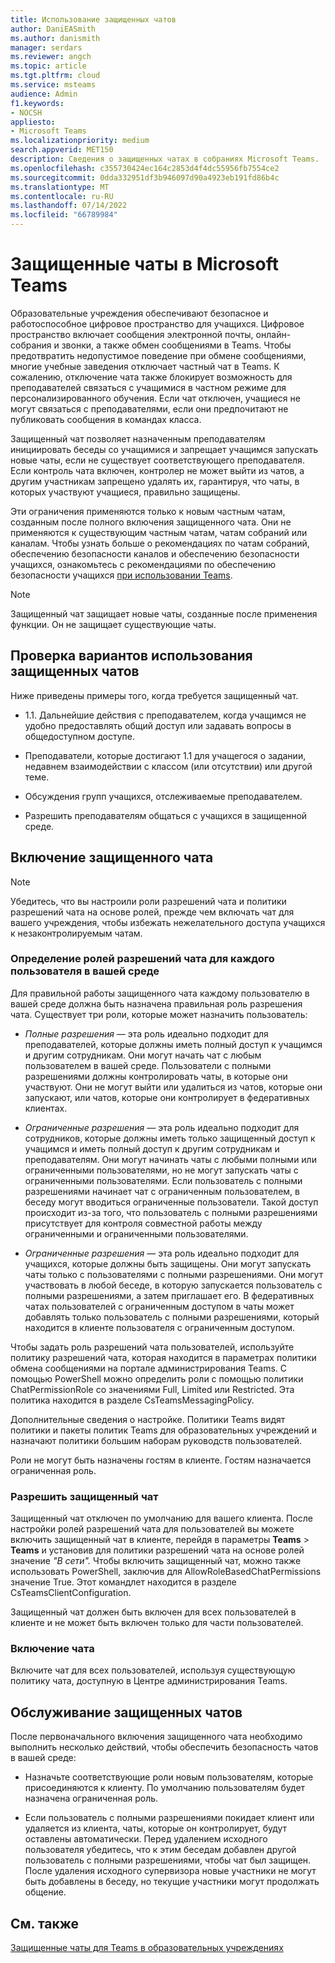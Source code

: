 ```yaml
---
title: Использование защищенных чатов
author: DaniEASmith
ms.author: danismith
manager: serdars
ms.reviewer: angch
ms.topic: article
ms.tgt.pltfrm: cloud
ms.service: msteams
audience: Admin
f1.keywords:
- NOCSH
appliesto:
- Microsoft Teams
ms.localizationpriority: medium
search.appverid: MET150
description: Сведения о защищенных чатах в собраниях Microsoft Teams.
ms.openlocfilehash: c355730424ec164c2853d4f4dc55956fb7554ce2
ms.sourcegitcommit: 0dda332951df3b946097d90a4923eb191fd86b4c
ms.translationtype: MT
ms.contentlocale: ru-RU
ms.lasthandoff: 07/14/2022
ms.locfileid: "66789984"
---
```

# <a name="supervised-chats-in-microsoft-teams"></a>Защищенные чаты в Microsoft Teams

Образовательные учреждения обеспечивают безопасное и работоспособное цифровое пространство для учащихся. Цифровое пространство включает сообщения электронной почты, онлайн-собрания и звонки, а также обмен сообщениями в Teams. Чтобы предотвратить недопустимое поведение при обмене сообщениями, многие учебные заведения отключает частный чат в Teams. К сожалению, отключение чата также блокирует возможность для преподавателей связаться с учащимися в частном режиме для персонализированного обучения. Если чат отключен, учащиеся не могут связаться с преподавателями, если они предпочитают не публиковать сообщения в командах класса.

Защищенный чат позволяет назначенным преподавателям инициировать беседы со учащимися и запрещает учащимся запускать новые чаты, если не существует соответствующего преподавателя. Если контроль чата включен, контролер не может выйти из чатов, а другим участникам запрещено удалять их, гарантируя, что чаты, в которых участвуют учащиеся, правильно защищены.

Эти ограничения применяются только к новым частным чатам, созданным после полного включения защищенного чата. Они не применяются к существующим частным чатам, чатам собраний или каналам. Чтобы узнать больше о рекомендациях по чатам собраний, обеспечению безопасности каналов и обеспечению безопасности учащихся, ознакомьтесь с рекомендациями по обеспечению безопасности учащихся [при использовании Teams](https://support.microsoft.com/topic/keeping-students-safe-while-using-teams-for-distance-learning-f00fa399-0473-4d31-ab72-644c137e11c8?ui=en-us&rs=en-us&ad=us#ID0EBBAAA=For_educators&ID0EDD=For_educators).

> [!Note]
> Защищенный чат защищает новые чаты, созданные после применения функции.  Он не защищает существующие чаты.

## <a name="review-use-cases-for-supervised-chats"></a>Проверка вариантов использования защищенных чатов

Ниже приведены примеры того, когда требуется защищенный чат.

- 1.1. Дальнейшие действия с преподавателем, когда учащимся не удобно предоставлять общий доступ или задавать вопросы в общедоступном доступе.

- Преподаватели, которые достигают 1.1 для учащегося о задании, недавнем взаимодействии с классом (или отсутствии) или другой теме.

- Обсуждения групп учащихся, отслеживаемые преподавателем.

- Разрешить преподавателям общаться с учащихся в защищенной среде.

## <a name="enable-supervised-chat"></a>Включение защищенного чата

> [!Note]
> Убедитесь, что вы настроили роли разрешений чата и политики разрешений чата на основе ролей, прежде чем включать чат для вашего учреждения, чтобы избежать нежелательного доступа учащихся к незаконтролируемым чатам.

### <a name="define-chat-permission-roles-for-each-user-in-your-environment"></a>Определение ролей разрешений чата для каждого пользователя в вашей среде

Для правильной работы защищенного чата каждому пользователю в вашей среде должна быть назначена правильная роль разрешения чата. Существует три роли, которые может назначить пользователь:

- *Полные разрешения* — эта роль идеально подходит для преподавателей, которые должны иметь полный доступ к учащимся и другим сотрудникам. Они могут начать чат с любым пользователем в вашей среде. Пользователи с полными разрешениями должны контролировать чаты, в которые они участвуют. Они не могут выйти или удалиться из чатов, которые они запускают, или чатов, которые они контролирует в федеративных клиентах.

- *Ограниченные разрешения* — эта роль идеально подходит для сотрудников, которые должны иметь только защищенный доступ к учащимся и иметь полный доступ к другим сотрудникам и преподавателям. Они могут начинать чаты с любыми полными или ограниченными пользователями, но не могут запускать чаты с ограниченными пользователями. Если пользователь с полными разрешениями начинает чат с ограниченным пользователем, в беседу могут вводиться ограниченные пользователи. Такой доступ происходит из-за того, что пользователь с полными разрешениями присутствует для контроля совместной работы между ограниченными и ограниченными пользователями.

- *Ограниченные разрешения* — эта роль идеально подходит для учащихся, которые должны быть защищены. Они могут запускать чаты только с пользователями с полными разрешениями. Они могут участвовать в любой беседе, в которую запускается пользователь с полными разрешениями, а затем приглашает его. В федеративных чатах пользователей с ограниченным доступом в чаты может добавлять только пользователь с полными разрешениями, который находится в клиенте пользователя с ограниченным доступом.

Чтобы задать роль разрешений чата пользователей, используйте политику   разрешений чата, которая находится в параметрах политики обмена сообщениями на портале администрирования Teams. С помощью PowerShell можно определить роли с помощью политики ChatPermissionRole со значениями Full, Limited или Restricted. Эта политика находится в разделе CsTeamsMessagingPolicy.

Дополнительные сведения о настройке. Политики Teams видят политики и пакеты политик Teams для образовательных учреждений и назначают политики большим наборам руководств пользователей.

Роли не могут быть назначены гостям в клиенте. Гостям назначается ограниченная роль.

### <a name="allow-supervised-chat"></a>Разрешить защищенный чат

Защищенный чат отключен по умолчанию для вашего клиента. После настройки ролей разрешений чата для пользователей вы можете включить защищенный чат в клиенте, перейдя в параметры **Teams** &gt; **Teams** и установив для политики  разрешений чата на основе ролей значение *"В сети".* Чтобы включить защищенный чат, можно также использовать PowerShell, заключив для AllowRoleBasedChatPermissions значение True. Этот командлет находится в разделе CsTeamsClientConfiguration.

Защищенный чат должен быть включен для всех пользователей в клиенте и не может быть включен только для части пользователей.

### <a name="enable-chat"></a>Включение чата

Включите чат для всех пользователей, используя существующую политику чата, доступную в Центре администрирования Teams.

## <a name="maintain-supervised-chats"></a>Обслуживание защищенных чатов

После первоначального включения защищенного чата необходимо выполнить несколько действий, чтобы обеспечить безопасность чатов в вашей среде:

- Назначьте соответствующие роли новым пользователям, которые присоединяются к клиенту. По умолчанию пользователям будет назначена ограниченная роль.

- Если пользователь с полными разрешениями покидает клиент или удаляется из клиента, чаты, которые он контролирует, будут оставлены автоматически. Перед удалением исходного пользователя убедитесь, что к этим беседам добавлен другой пользователь с полными разрешениями, чтобы чат был защищен. После удаления исходного супервизора новые участники не могут быть добавлены в беседу, но текущие участники могут продолжать общение.

## <a name="related-topics"></a>См. также

[Защищенные чаты для Teams в образовательных учреждениях](https://support.microsoft.com/topic/supervised-chats-in-microsoft-teams-for-education-ad3aaafc-c85a-416f-95f9-d691f419cbb8?storagetype=live)
